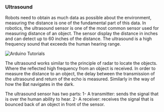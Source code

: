 ### Ultrasound 
Robots need to obtain as much data as possible about the environment, measuring the distance is one of the fundamental part of this data. 
In robotics, the ultrasound sensor is one of the most common sensor used for measuring distance of an object. The sensor display the distance in inches and can detect up to 60 inches of the distance. 
The ultrasound is a high frequency sound that exceeds the human hearing range. 

![Arduino Tutorials](https://github.com/RaghadHAV/arduino-tutorials/blob/master/Images/ultrasound.jpg)

The ultrasound works similar to the principle of radar to locate the objects. Where the reflected high frequency from an object is received. In order to measure the distance to an object, the delay between the transmission of the ultrasound and return of the echo is measured. Similarly in the way of how the Bat navigates in the dark. 

The ultrasound sensor has two parts:
1- A transmitter: sends the signal that is over the human ability to hear.
2- A receiver: receives the signal that is bounced back of an object in front of the sensor.




